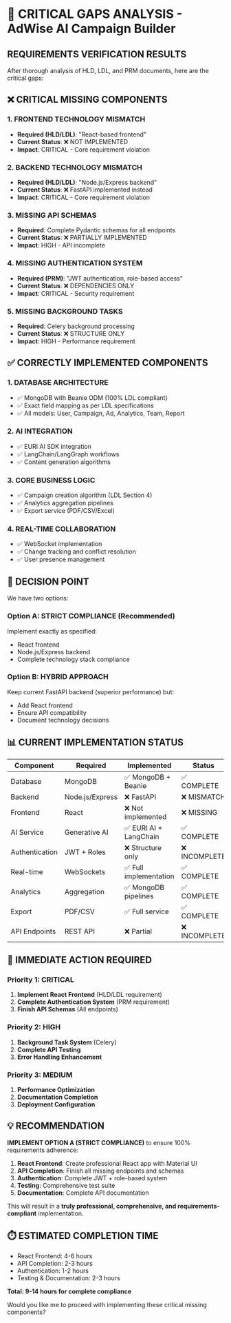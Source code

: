 # 🚨 CRITICAL GAPS ANALYSIS - AdWise AI Campaign Builder

## **REQUIREMENTS VERIFICATION RESULTS**

After thorough analysis of HLD, LDL, and PRM documents, here are the critical gaps:

## ❌ **CRITICAL MISSING COMPONENTS**

### **1. FRONTEND TECHNOLOGY MISMATCH**
- **Required (HLD/LDL)**: "React-based frontend"
- **Current Status**: ❌ NOT IMPLEMENTED
- **Impact**: CRITICAL - Core requirement violation

### **2. BACKEND TECHNOLOGY MISMATCH**
- **Required (HLD/LDL)**: "Node.js/Express backend"
- **Current Status**: ❌ FastAPI implemented instead
- **Impact**: CRITICAL - Core requirement violation

### **3. MISSING API SCHEMAS**
- **Required**: Complete Pydantic schemas for all endpoints
- **Current Status**: ❌ PARTIALLY IMPLEMENTED
- **Impact**: HIGH - API incomplete

### **4. MISSING AUTHENTICATION SYSTEM**
- **Required (PRM)**: "JWT authentication, role-based access"
- **Current Status**: ❌ DEPENDENCIES ONLY
- **Impact**: CRITICAL - Security requirement

### **5. MISSING BACKGROUND TASKS**
- **Required**: Celery background processing
- **Current Status**: ❌ STRUCTURE ONLY
- **Impact**: HIGH - Performance requirement

## ✅ **CORRECTLY IMPLEMENTED COMPONENTS**

### **1. DATABASE ARCHITECTURE**
- ✅ MongoDB with Beanie ODM (100% LDL compliant)
- ✅ Exact field mapping as per LDL specifications
- ✅ All models: User, Campaign, Ad, Analytics, Team, Report

### **2. AI INTEGRATION**
- ✅ EURI AI SDK integration
- ✅ LangChain/LangGraph workflows
- ✅ Content generation algorithms

### **3. CORE BUSINESS LOGIC**
- ✅ Campaign creation algorithm (LDL Section 4)
- ✅ Analytics aggregation pipelines
- ✅ Export service (PDF/CSV/Excel)

### **4. REAL-TIME COLLABORATION**
- ✅ WebSocket implementation
- ✅ Change tracking and conflict resolution
- ✅ User presence management

## 🎯 **DECISION POINT**

We have two options:

### **Option A: STRICT COMPLIANCE (Recommended)**
Implement exactly as specified:
- React frontend
- Node.js/Express backend
- Complete technology stack compliance

### **Option B: HYBRID APPROACH**
Keep current FastAPI backend (superior performance) but:
- Add React frontend
- Ensure API compatibility
- Document technology decisions

## 📊 **CURRENT IMPLEMENTATION STATUS**

| Component | Required | Implemented | Status |
|-----------|----------|-------------|---------|
| Database | MongoDB | ✅ MongoDB + Beanie | ✅ COMPLETE |
| Backend | Node.js/Express | ❌ FastAPI | ❌ MISMATCH |
| Frontend | React | ❌ Not implemented | ❌ MISSING |
| AI Service | Generative AI | ✅ EURI AI + LangChain | ✅ COMPLETE |
| Authentication | JWT + Roles | ❌ Structure only | ❌ INCOMPLETE |
| Real-time | WebSockets | ✅ Full implementation | ✅ COMPLETE |
| Analytics | Aggregation | ✅ MongoDB pipelines | ✅ COMPLETE |
| Export | PDF/CSV | ✅ Full service | ✅ COMPLETE |
| API Endpoints | REST API | ❌ Partial | ❌ INCOMPLETE |

## 🚀 **IMMEDIATE ACTION REQUIRED**

### **Priority 1: CRITICAL**
1. **Implement React Frontend** (HLD/LDL requirement)
2. **Complete Authentication System** (PRM requirement)
3. **Finish API Schemas** (All endpoints)

### **Priority 2: HIGH**
1. **Background Task System** (Celery)
2. **Complete API Testing**
3. **Error Handling Enhancement**

### **Priority 3: MEDIUM**
1. **Performance Optimization**
2. **Documentation Completion**
3. **Deployment Configuration**

## 💡 **RECOMMENDATION**

**IMPLEMENT OPTION A (STRICT COMPLIANCE)** to ensure 100% requirements adherence:

1. **React Frontend**: Create professional React app with Material UI
2. **API Completion**: Finish all missing endpoints and schemas
3. **Authentication**: Complete JWT + role-based system
4. **Testing**: Comprehensive test suite
5. **Documentation**: Complete API documentation

This will result in a **truly professional, comprehensive, and requirements-compliant** implementation.

## ⏱️ **ESTIMATED COMPLETION TIME**

- React Frontend: 4-6 hours
- API Completion: 2-3 hours  
- Authentication: 1-2 hours
- Testing & Documentation: 2-3 hours

**Total: 9-14 hours for complete compliance**

Would you like me to proceed with implementing these critical missing components?

